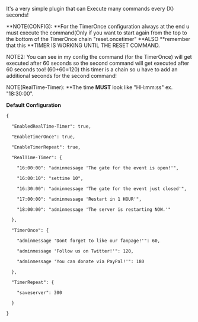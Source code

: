 It's a very simple plugin that can Execute many commands every (X) seconds!

**NOTE(CONFIG): **For the TimerOnce configuration always at the end u must execute the command(Only if you want to start again from the top to the bottom of the TimerOnce chain "reset.oncetimer" **ALSO **remember that this **TIMER IS WORKING UNTIL THE RESET COMMAND.

NOTE2: You can see in my config the command (for the TimerOnce) will get executed after 60 seconds so the second command will get executed after 60 seconds too! (60+60=120) this timer is a chain so u have to add an additional seconds for the second command!

NOTE(RealTime-Timer): **The time **MUST** look like "HH:mm:ss" ex. "18:30:00".

**Default Configuration**

````
{

  "EnabledRealTime-Timer": true,

  "EnableTimerOnce": true,

  "EnableTimerRepeat": true,

  "RealTime-Timer": {

    "16:00:00": "adminmessage 'The gate for the event is open!'",

    "16:00:10": "settime 10",

    "16:30:00": "adminmessage 'The gate for the event just closed'",

    "17:00:00": "adminmessage 'Restart in 1 HOUR'",

    "18:00:00": "adminmessage 'The server is restarting NOW.'"

  },

  "TimerOnce": {

    "adminmessage 'Dont forget to like our fanpage!'": 60,

    "adminmessage 'Follow us on Twitter!'": 120,

    "adminmessage 'You can donate via PayPal!'": 180

  },

  "TimerRepeat": {

    "saveserver": 300

  }

}
````